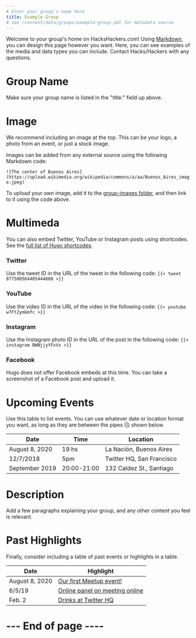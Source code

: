 ```yaml
---
# Enter your group's name here
title: Example Group
# see /content/data/groups/example-group.yml for metadata source
---
```


Welcome to your group's home on HacksHackers.com! Using [Markdown](https://www.markdownguide.org/cheat-sheet/), you can design this page however you want. Here, you can see examples of the media and data types you can include. Contact Hacks/Hackers with any questions.

# Group Name

Make sure your group name is listed in the "title:" field up above.


# Image

We recommend including an image at the top. This can be your logo, a photo from an event, or just a stock image.

Images can be added from any external source using the following Markdown code:

`![The center of Buenos Aires](https://upload.wikimedia.org/wikipedia/commons/a/aa/Buenos_Aires_image.jpeg)`

To upload your own image, add it to the [group-images folder](https://github.com/hackshackers/hackshackers-hugo/tree/master/content/content-images/group-images), and then link to it using the code above.


# Multimeda

You can also embed Twitter, YouTube or Instagram posts using shortcodes. See the [full list of Hugo shortcodes](https://gohugo.io/content-management/shortcodes/#use-hugos-built-in-shortcodes).

### Twitter

Use the tweet ID in the URL of the tweet in the following code: `{{< tweet 877500564405444608 >}}`

### YouTube

Use the video ID in the URL of the video in the following code: `{{< youtube w7Ft2ymGmfc >}}`

### Instagram

Use the Instagram photo ID in the URL of the post in the following code: `{{< instagram BWNjjyYFxVx >}}`

### Facebook

Hugo does not offer Facebook embeds at this time. You can take a screenshot of a Facebook post and upload it.

# Upcoming Events

Use this table to list events. You can use whatever date or location format you want, as long as they are between the pipes (|) shown below.

| **Date** | **Time** | **Location** |  
|----------|----------| -------------|
| August 8, 2020  | 19 hs | La Nación, Buenos Aires |
| 12/7/2018 | 5pm |  Twitter HQ, San Francisco |   
| September 2019 | 20:00-21:00 | 132 Caldez St., Santiago |  


# Description

Add a few paragraphs explaining your group, and any other content you feel is relevant.


# Past Highlights

Finally, consider including a table of past events or highlights in a table.

| **Date**  | **Highlight** |  
|-----------|---------------|  
| August 8, 2020 | <a href ="meetup.com/example_event">Our first Meetup event!</a> |
| 6/5/19 | <a href ="eventbrite.com/example_event">Online panel on meeting online</a> |   
| Feb. 2 | <a href ="facebook.com/event/example">Drinks at Twitter HQ</a> |  


# --- End of page ----
